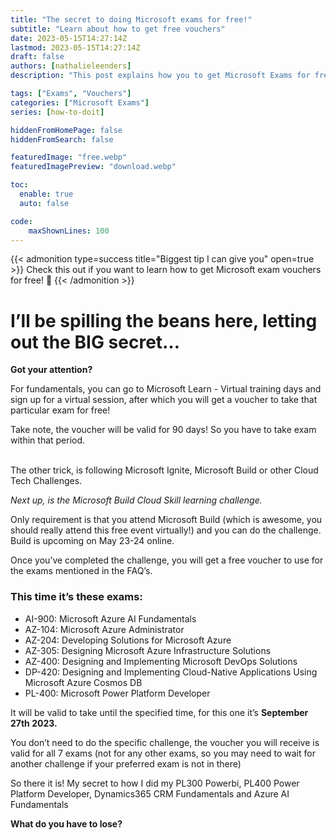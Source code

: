 ```yaml
---
title: "The secret to doing Microsoft exams for free!"
subtitle: "Learn about how to get free vouchers"
date: 2023-05-15T14:27:14Z
lastmod: 2023-05-15T14:27:14Z
draft: false
authors: [nathalieleenders]
description: "This post explains how you to get Microsoft Exams for free."

tags: ["Exams", "Vouchers"]
categories: ["Microsoft Exams"]
series: [how-to-doit]

hiddenFromHomePage: false
hiddenFromSearch: false

featuredImage: "free.webp"
featuredImagePreview: "download.webp"

toc:
  enable: true
  auto: false

code:
    maxShownLines: 100
---
```


<!--more-->

{{< admonition type=success title="Biggest tip I can give you" open=true >}}
Check this out if you want to learn how to get Microsoft exam vouchers for free! :yellow_heart:
{{< /admonition >}}

# I’ll be spilling the beans here, letting out the BIG secret…

**Got your attention?**

For fundamentals, you can go to Microsoft Learn - Virtual training days and sign up for a virtual session, after which you will get a voucher to take that particular exam for free! 

Take note, the voucher will be valid for 90 days! So you have to take exam within that period.<br><br>

The other trick, is following Microsoft Ignite, Microsoft Build or other Cloud Tech Challenges.

*Next up, is the Microsoft Build Cloud Skill learning challenge.*<br>

Only requirement is that you attend Microsoft Build (which is awesome, you should really attend this free event virtually!) and you can do the challenge. Build is upcoming on May 23-24 online.

Once you’ve completed the challenge, you will get a free voucher to use for the exams mentioned in the FAQ’s. 

### This time it’s these exams: ###

- AI-900: Microsoft Azure AI Fundamentals
- AZ-104: Microsoft Azure Administrator
- AZ-204: Developing Solutions for Microsoft Azure
- AZ-305: Designing Microsoft Azure Infrastructure Solutions
- AZ-400: Designing and Implementing Microsoft DevOps Solutions
- DP-420: Designing and Implementing Cloud-Native Applications Using Microsoft Azure Cosmos DB
- PL-400: Microsoft Power Platform Developer

It will be valid to take until the specified time, for this one it’s **September 27th 2023.**

You don’t need to do the specific challenge, the voucher you will receive is valid for all 7 exams (not for any other exams, so you may need to wait for another challenge if your preferred exam is not in there)

So there it is! My secret to how I did my PL300 Powerbi, PL400 Power Platform Developer, Dynamics365 CRM Fundamentals and Azure AI Fundamentals

**What do you have to lose?**